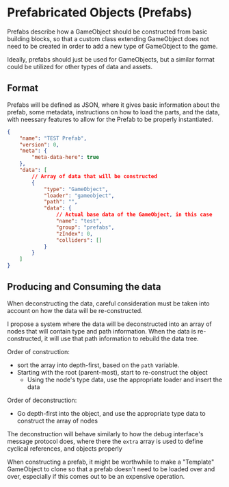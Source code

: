 # Prefabricated Objects (Prefabs)

Prefabs describe how a GameObject should be constructed from basic building blocks, so that a custom class extending GameObject does not need to be created in order to add a new type of GameObject to the game.

Ideally, prefabs should just be used for GameObjects, but a similar format could be utilized for other types of data and assets.

## Format

Prefabs will be defined as JSON, where it gives basic information about the prefab, some metadata, instructions on how to load the parts, and the data, with neessary features to allow for the Prefab to be properly instantiated.

```json
{
    "name": "TEST Prefab",
    "version": 0,
    "meta": {
        "meta-data-here": true
    },
    "data": [
        // Array of data that will be constructed
        {
            "type": "GameObject",
            "loader": "gameobject",
            "path": "",
            "data": {
                // Actual base data of the GameObject, in this case
                "name": "test",
                "group": "prefabs",
                "zIndex": 0,
                "colliders": []
            }
        }
    ]
}
```

## Producing and Consuming the data

When deconstructing the data, careful consideration must be taken into account on how the data will be re-constructed.

I propose a system where the data will be deconstructed into an array of nodes that will contain type and path information. When the data is re-constructed, it will use that path information to rebuild the data tree.

Order of construction:
- sort the array into depth-first, based on the `path` variable.
- Starting with the root (parent-most), start to re-construct the object
    - Using the node's type data, use the appropriate loader and insert the data

Order of deconstruction:
- Go depth-first into the object, and use the appropriate type data to construct the array of nodes

The deconstruction will behave similarly to how the debug interface's message protocol does, where there the `extra` array is used to define cyclical references, and objects properly

When constructing a prefab, it might be worthwhile to make a "Template" GameObject to clone so that a prefab doesn't need to be loaded over and over, especially if this comes out to be an expensive operation.